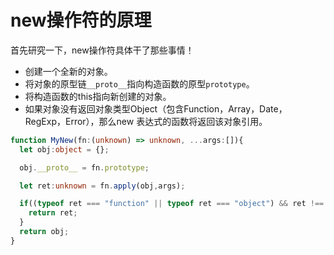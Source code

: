 # new操作符的原理

首先研究一下，new操作符具体干了那些事情！
- 创建一个全新的对象。
- 将对象的原型链`__proto__`指向构造函数的原型`prototype`。
- 将构造函数的this指向新创建的对象。
- 如果对象没有返回对象类型Object（包含Function，Array，Date，RegExp，Error），那么new 表达式的函数将返回该对象引用。

```typescript
function MyNew(fn:(unknown) => unknown, ...args:[]){
  let obj:object = {};

  obj.__proto__ = fn.prototype;

  let ret:unknown = fn.apply(obj,args);

  if((typeof ret === "function" || typeof ret === "object") && ret !== null){
    return ret;
  }
  return obj;
}
```